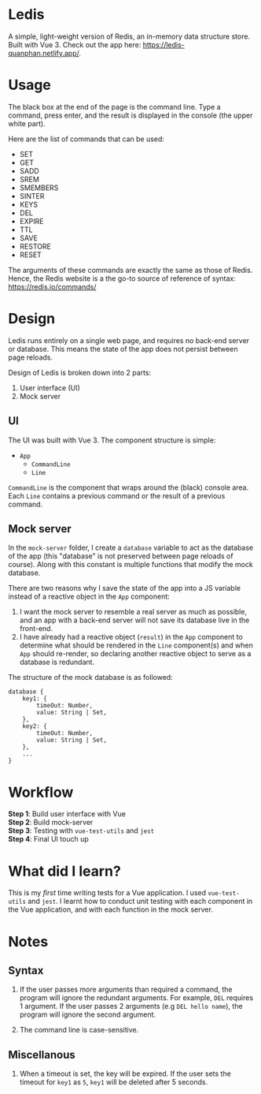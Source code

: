 # Ledis

A simple, light-weight version of Redis, an in-memory data structure store. Built with Vue 3. Check out the app here: https://ledis-quanphan.netlify.app/.

# Usage

The black box at the end of the page is the command line. Type a command, press enter, and the result is displayed in the console (the upper white part).

Here are the list of commands that can be used:

-   SET
-   GET
-   SADD
-   SREM
-   SMEMBERS
-   SINTER
-   KEYS
-   DEL
-   EXPIRE
-   TTL
-   SAVE
-   RESTORE
-   RESET

The arguments of these commands are exactly the same as those of Redis. Hence, the Redis website is a the go-to source of reference of syntax: https://redis.io/commands/

# Design

Ledis runs entirely on a single web page, and requires no back-end server or database. This means the state of the app does not persist between page reloads.

Design of Ledis is broken down into 2 parts:

1. User interface (UI)
2. Mock server

## UI

The UI was built with Vue 3. The component structure is simple:

-   `App`
    -   `CommandLine`
    -   `Line`

`CommandLine` is the component that wraps around the (black) console area. Each `Line` contains a previous command or the result of a previous command.

## Mock server

In the `mock-server` folder, I create a `database` variable to act as the database of the app (this "database" is not preserved between page reloads of course). Along with this constant is multiple functions that modify the mock database.

There are two reasons why I save the state of the app into a JS variable instead of a reactive object in the `App` component:

1. I want the mock server to resemble a real server as much as possible, and an app with a back-end server will not save its database live in the front-end.
2. I have already had a reactive object (`result`) in the `App` component to determine what should be rendered in the `Line` component(s) and when `App` should re-render, so declaring another reactive object to serve as a database is redundant.

The structure of the mock database is as followed:

```lang-js
database {
    key1: {
        timeOut: Number,
        value: String | Set,
    },
    key2: {
        timeOut: Number,
        value: String | Set,
    },
    ...
}
```

# Workflow

**Step 1**: Build user interface with Vue \
**Step 2**: Build mock-server \
**Step 3**: Testing with `vue-test-utils` and `jest` \
**Step 4**: Final UI touch up

# What did I learn?

This is my _first_ time writing tests for a Vue application. I used `vue-test-utils` and `jest`. I learnt how to conduct unit testing with each component in the Vue application, and with each function in the mock server.

# Notes

## Syntax

1. If the user passes more arguments than required a command, the program will ignore the redundant arguments. For example, `DEL` requires 1 argument. If the user passes 2 arguments (e.g `DEL hello name`), the program will ignore the second argument.

2. The command line is case-sensitive.

## Miscellanous

1. When a timeout is set, the key will be expired. If the user sets the timeout for `key1` as `5`, `key1` will be deleted after 5 seconds.
